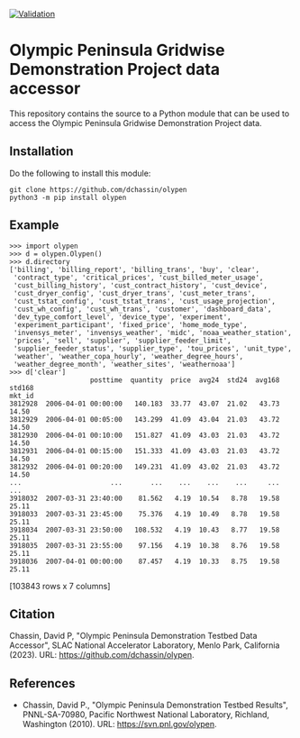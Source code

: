 [![Validation](../../actions/workflows/main.yml/badge.svg)](../../actions/workflows/main.yml)

# Olympic Peninsula Gridwise Demonstration Project data accessor

This repository contains the source to a Python module that can be used to access the Olympic Peninsula Gridwise Demonstration Project data.

## Installation

Do the following to install this module:

~~~
git clone https://github.com/dchassin/olypen
python3 -m pip install olypen
~~~

## Example

~~~
>>> import olypen
>>> d = olypen.Olypen()
>>> d.directory
['billing', 'billing_report', 'billing_trans', 'buy', 'clear',
 'contract_type', 'critical_prices', 'cust_billed_meter_usage',
 'cust_billing_history', 'cust_contract_history', 'cust_device',
 'cust_dryer_config', 'cust_dryer_trans', 'cust_meter_trans',
 'cust_tstat_config', 'cust_tstat_trans', 'cust_usage_projection',
 'cust_wh_config', 'cust_wh_trans', 'customer', 'dashboard_data',
 'dev_type_comfort_level', 'device_type', 'experiment',
 'experiment_participant', 'fixed_price', 'home_mode_type',
 'invensys_meter', 'invensys_weather', 'midc', 'noaa_weather_station',
 'prices', 'sell', 'supplier', 'supplier_feeder_limit',
 'supplier_feeder_status', 'supplier_type', 'tou_prices', 'unit_type',
 'weather', 'weather_copa_hourly', 'weather_degree_hours',
 'weather_degree_month', 'weather_sites', 'weathernoaa']
>>> d['clear']
                    posttime  quantity  price  avg24  std24  avg168  std168
mkt_id                                                                     
3812928  2006-04-01 00:00:00   140.183  33.77  43.07  21.02   43.73   14.50
3812929  2006-04-01 00:05:00   143.299  41.09  43.04  21.03   43.72   14.50
3812930  2006-04-01 00:10:00   151.827  41.09  43.03  21.03   43.72   14.50
3812931  2006-04-01 00:15:00   151.333  41.09  43.03  21.03   43.72   14.50
3812932  2006-04-01 00:20:00   149.231  41.09  43.02  21.03   43.72   14.50
...                      ...       ...    ...    ...    ...     ...     ...
3918032  2007-03-31 23:40:00    81.562   4.19  10.54   8.78   19.58   25.11
3918033  2007-03-31 23:45:00    75.376   4.19  10.49   8.78   19.58   25.11
3918034  2007-03-31 23:50:00   108.532   4.19  10.43   8.77   19.58   25.11
3918035  2007-03-31 23:55:00    97.156   4.19  10.38   8.76   19.58   25.11
3918036  2007-04-01 00:00:00    87.457   4.19  10.33   8.75   19.58   25.11
~~~

[103843 rows x 7 columns]

## Citation

Chassin, David P, "Olympic Peninsula Demonstration Testbed Data Accessor", SLAC National Accelerator Laboratory, Menlo Park, California (2023). URL: https://github.com/dchassin/olypen.

## References

* Chassin, David P., "Olympic Peninsula Demonstration Testbed Results", PNNL-SA-70980, Pacific Northwest National Laboratory, Richland, Washington (2010). URL: https://svn.pnl.gov/olypen.
